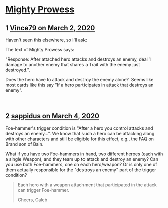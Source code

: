 # [Mighty Prowess](https://community.fantasyflightgames.com/topic/306441-mighty-prowess/)

## 1 [Vince79 on March 2, 2020](https://community.fantasyflightgames.com/topic/306441-mighty-prowess/?do=findComment&comment=3905487)

Haven't seen this elsewhere, so I'll ask:

The text of Mighty Prowess says:  

"Response: After attached hero attacks and destroys an enemy, deal 1 damage to another enemy that shares a Trait with the enemy just destroyed.".

Does the hero have to attack and destroy the enemy alone?  Seems like most cards like this say "If a hero participates in attack that destroys an enemy".

 

## 2 [sappidus on March 4, 2020](https://community.fantasyflightgames.com/topic/306441-mighty-prowess/?do=findComment&comment=3906914)

Foe-hammer's trigger condition is "After a hero you control attacks and destroys an enemy...". We know that such a hero can be attacking along with other characters and still be eligible for this effect, e.g., the FAQ on Brand son of Bain.

What if you have two Foe-hammers in hand, two different heroes (each with a single Weapon), and they team up to attack and destroy an enemy? Can you use both Foe-hammers, one on each hero/weapon? Or is only one of them actually responsible for the "destroys an enemy" part of the trigger condition?


> Each hero with a weapon attachment that participated in the attack can trigger Foe-hammer.
> 
> Cheers, Caleb



